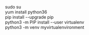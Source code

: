 sudo su  
yum install python36  
pip install --upgrade pip  
python3 -m PIP install --user virtualenv  
python3 -m venv myvirtualenvironment  
